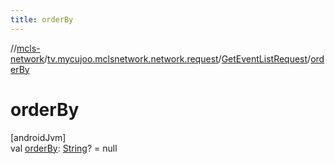 ```yaml
---
title: orderBy
---
```

//[mcls-network](../../../index.html)/[tv.mycujoo.mclsnetwork.network.request](../index.html)/[GetEventListRequest](index.html)/[orderBy](order-by.html)



# orderBy



[androidJvm]\
val [orderBy](order-by.html): [String](https://kotlinlang.org/api/latest/jvm/stdlib/kotlin/-string/index.html)? = null




